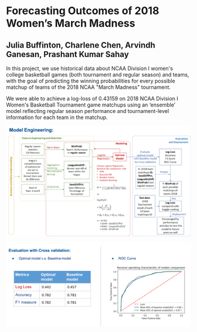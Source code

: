 # Forecasting Outcomes of 2018 Women’s March Madness
## Julia Buffinton, Charlene Chen, Arvindh Ganesan,  Prashant Kumar Sahay

In this project, we use historical data about NCAA Division I women's college basketball games (both tournament and regular season) and teams, with the goal of predicting the winning probabilities for every possible matchup of teams of the 2018 NCAA "March Madness" tournament.  

We were able to achieve a log-loss of 0.43159 on 2018 NCAA Division I Women's Basketball Tournament game matchups using an ‘ensemble’ model reflecting regular season performance and tournament-level information for each team in the matchup.



[![Presentation](https://github.com/CongyingChen/Data-Science-Portfolio/blob/master/Machine_Learning/code/Logic-picture.png)](https://github.com/CongyingChen/Data-Science-Portfolio/blob/master/Machine_Learning/ML_Presentation.pdf)

[![Presentation](https://github.com/CongyingChen/Data-Science-Portfolio/blob/master/Machine_Learning/code/Eval-picture.png)](https://github.com/CongyingChen/Data-Science-Portfolio/blob/master/Machine_Learning/ML_Presentation.pdf)
